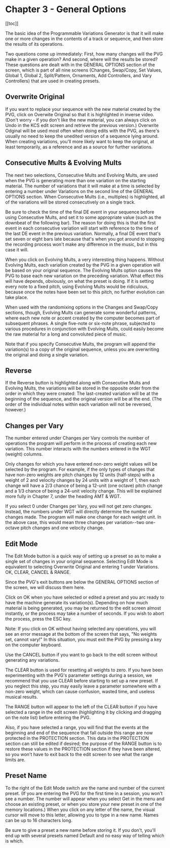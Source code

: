 # Chapter 3 - General Options

[[toc]]

The basic idea of the Programmable Variations Generator is that it will make one or more changes in the contents of a track or sequence, and then store the results of its operations.

Two questions come up immediately: First, how many changes will the PVG make in a given operation? And second, where will the results be stored? These questions are dealt with in the GENERAL OPTIONS section of the screen, which is part of all nine screens (Changes, Swap/Copy, Set Values, Global 1, Global 2, Split/Pattern, Ornaments, Add Controllers, and Vary Controllers) that are used in creating presets.

## Overwrite Original

If you want to replace your sequence with the new material created by the PVG, click on Overwite Original so that it is highlighted in inverse video. (Don't worry - if you don't like the new material, you can always click on Undo in the KCS edit screen and retrieve the previous version.) Overwrite Odginal will be used most often when doing edits with the PVG, as there's usually no need to keep the unedited version of a sequence lying around. When creating variations, you'll more likely want to keep the original, at least temporarily, as a reference and as a source for further variations.

## Consecutive Mults & Evolving Mults

The next two selections, Consecutive Mults and Evolving Mults, are used when the PVG is generating more than one variation on the starting material. The number of variations that it will make at a time is selected by entering a number under Variations on the second line of the GENERAL OPTIONS section. When Consecutive Mults (i.e., multiples) is highlighted, all of the variations will be stored consecutively on a single track.

Be sure to check the time of the final DE event in your sequence before using Consecutive Mults, and set it to some appropriate value (such as the downbeat of the following bar). The reason for doing this is that the first event in each consecutive variation will start with reference to the time of the last DE event in the previous variation. Normally, a final DE event that's set seven or eight bars late because that's when you got around to stopping the recording process won't make any difference in the music, but in this case it will.

When you click on Evolving Mults, a very interesting thing happens. Without Evolving Mults, each variation created by the PVG in a given operation will be based on your original sequence. The Evolving Mults option causes the PVG to base each new variation on the preceding variation. What effect this will have depends, obviously, on what the preset is doing. If it is setting every note to a fixed pitch, using Evolving Mults would be ridiculous, because once the notes have been set to this pitch, no further evolution can take place.

When used with the randomixing options in the Changes and Swap/Copy sections, though, Evolving Mults can generate some wonderful patterns, where each new note or accent created by the computer becomes part of subsequent phrases. A single five-note or six-note phrase, subjected to various procedures in conjunction with Evolving Mults, could easily become the raw material for a long and convoluted piece of music.

Note that if you specify Consecutive Mults, the program will append the variation(s) to a copy of the original sequence, unless you are overwriting the original and doing a single variation.

## Reverse

If the Reverse button is highlighted along with Consecutive Mults and Evolving Mults, the variations will be stored in the opposite order from the order in which they were created: The last-created variation will be at the beginning of the sequence, and the original version will be at the end. (The order of the individual notes within each variation will not be reversed, however.)

## Changes per Vary

The number entered under Changes per Vary controls the number of operations the program will perform in the process of creating each new variation. This number interacts with the numbers entered in the WGT (weight) columns.

Only changes for which you have entered non-zero weight values will be selected by the program. For example, if the only types of changes that have non-zero weights are pitch changes by 12 units (half-steps) with a weight of 2 and velocity changes by 24 units with a weight of 1, then each change will have a 2/3 chance of being a 12-unit (one octave) pitch change and a 1/3 chance of being a 24-unit velocity change. This will be explained more fully in Chapter 7, under the heading AMT & WGT.

If you select 0 under Changes per Vary, you will not get zero changes. Instead, the numbers under WGT will directly determine the number of changes made. The program will make one change for each weight unit. In the above case, this would mean three changes per variation--two one-octave pitch changes and one velocity change.

## Edit Mode

The Edit Mode button is a quick way of setting up a preset so as to make a single set of changes in your original sequence. Selecting Edit Mode is equivalent to selecting Overwrite Original and entering 1 under Variations. OK, CLEAR, CANCEL & RANGE.

Since the PVG's exit buttons are below the GENERAL OPTIONS section of the screen, we will discuss them here.

Click on OK when you have selected or edited a preset and you arc ready to have the machine generate its variation(s). Depending on how much material is being generated, you may be returned to the edit screen almost instantly, or the process may take a number of seconds. If you wish to abort the process, press the ESC key.

Note: If you click on OK without having selected any operations, you will see an error message at the bottom of the screen that says, "No weights set, cannot vary!" In this situation, you must exit the PVG by pressing a key on the computer keyboard.

Use the CANCEL button if you want to go back to the edit screen without generating any variations.

The CLEAR button is used for resetting all weights to zero. If you have been experimenting with the PVG's parameter settings during a session, we recommend that you use CLEAR before starting to set up a new preset. If you neglect this step, you may easily leave a parameter somewhere with a non-zero weight, which can cause confusion, wasted time, and useless musical results.

The RANGE button will appear to the left of the CLEAR button if you have selected a range in the edit screen (highlighting it by clicking and dragging on the note list) before entering the PVG.

Also, if you have selected a range, you will find that the events at the beginning and end of the sequence that fall outside this range are now protected in the PROTECTION section. This data in the PROTECTION section can still be edited if desired; the purpose of the RANGE button is to restore these values in the PROTECTION section if they have been altered, so you won't have to exit back to the edit screen to see what the range limits are.

## Preset Name

To the right of the Edit Mode switch are the name and number of the current preset. (If you are entering the PVG for the first time in a session, you won't see a number. The number will appear when you select Get in the menu and choose an existing preset, or when you store your new preset in one of the memory locations.) When you click on any letter of the name, the visual cursor will move to this letter, allowing you to type in a new name. Names can be up to 16 characters long.

Be sure to give a preset a new name before storing it. If you don't, you'll end up with several presets named Default and no easy way of telling which is which.
